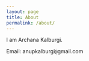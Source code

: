 ```yaml
---
layout: page
title: About
permalink: /about/
---
```

I am Archana Kalburgi.

Email: anupkalburgi`@`gmail.com
